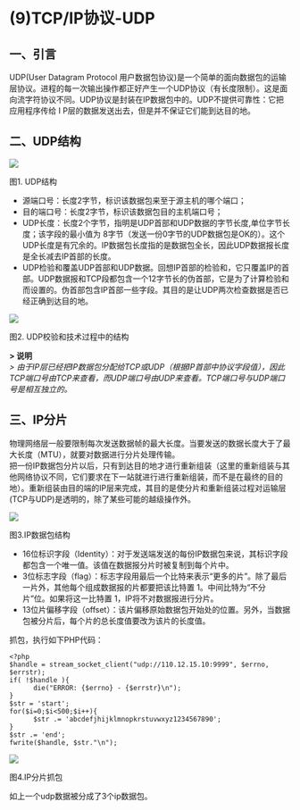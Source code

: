 # (9)TCP/IP协议-UDP


## 一、引言

UDP(User Datagram Protocol 用户数据包协议)是一个简单的面向数据包的运输层协议。进程的每一次输出操作都正好产生一个UDP协议（有长度限制）。这是面向流字符协议不同。UDP协议是封装在IP数据包中的。UDP不提供可靠性：它把应用程序传给 I P层的数据发送出去，但是并不保证它们能到达目的地。

## 二、UDP结构

![][1]



图1. UDP结构

* 源端口号：长度2字节，标识该数据包来至于源主机的哪个端口；
* 目的端口号：长度2字节，标识该数据包目的主机端口号；
* UDP长度：长度2个字节，指明是UDP首部和UDP数据的字节长度,单位字节长度；该字段的最小值为 8字节（发送一份0字节的UDP数据包是OK的）。这个UDP长度是有冗余的。IP数据包长度指的是数据包全长，因此UDP数据报长度是全长减去IP首部的长度。
* UDP检验和覆盖UDP首部和UDP数据。回想IP首部的检验和，它只覆盖IP的首部。UDP数据报和TCP段都包含一个12字节长的伪首部，它是为了计算检验和而设置的。伪首部包含IP首部一些字段。其目的是让UDP两次检查数据是否已经正确到达目的地。

![][2]



图2. UDP校验和技术过程中的结构


**> 说明**  
_>  由于IP层已经把IP数据包分配给TCP或UDP（根据IP首部中协议字段值），因此TCP端口号由TCP来查看，而UDP端口号由UDP来查看。TCP端口号与UDP端口号是相互独立的。_

## 三、IP分片

物理网络层一般要限制每次发送数据帧的最大长度。当要发送的数据长度大于了最大长度（MTU），就要对数据进行分片处理传输。  
把一份IP数据包分片以后，只有到达目的地才进行重新组装（这里的重新组装与其他网络协议不同，它们要求在下一站就进行进行重新组装，而不是在最终的目的地）。重新组装由目的端的IP层来完成，其目的是使分片和重新组装过程对运输层(TCP与UDP)是透明的，除了某些可能的越级操作外。

![][3]



图3.IP数据包结构

* 16位标识字段（Identity）：对于发送端发送的每份IP数据包来说，其标识字段都包含一个唯一值。该值在数据报分片时被复制到每个片中。
* 3位标志字段（flag）：标志字段用最后一个比特来表示“更多的片”。除了最后一片外，其他每个组成数据报的片都要把该比特置 1。中间比特为“不分片”位。如果将这一比特置 1，IP将不对数据报进行分片。
* 13位片偏移字段（offset）：该片偏移原始数据包开始处的位置。另外，当数据包被分片后，每个片的总长度值要改为该片的长度值。

抓包，执行如下PHP代码：

    <?php
    $handle = stream_socket_client("udp://110.12.15.10:9999", $errno, $errstr);
    if( !$handle ){    
          die("ERROR: {$errno} - {$errstr}\n");
    }
    $str = 'start';
    for($i=0;$i<500;$i++){    
          $str .= 'abcdefjhijklmnopkrstuvwxyz1234567890';
    }
    $str .= 'end';
    fwrite($handle, $str."\n");

![][4]



图4.IP分片抓包

  
如上一个udp数据被分成了3个ip数据包。

[1]: http://upload-images.jianshu.io/upload_images/301894-dcfad9847090577a.png?imageMogr2/auto-orient/strip%7CimageView2/2/w/1240
[2]: http://upload-images.jianshu.io/upload_images/301894-b4a32c00136be9da.png?imageMogr2/auto-orient/strip%7CimageView2/2/w/1240
[3]: http://upload-images.jianshu.io/upload_images/301894-54f6bfb0951a452a.png?imageMogr2/auto-orient/strip%7CimageView2/2/w/1240
[4]: http://upload-images.jianshu.io/upload_images/301894-6ecf9fee9d929489.png?imageMogr2/auto-orient/strip%7CimageView2/2/w/1240